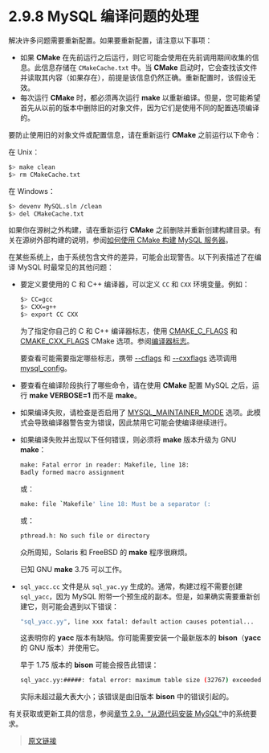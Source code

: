# 2.9.8 MySQL 编译问题的处理

解决许多问题需要重新配置。如果要重新配置，请注意以下事项：

- 如果 **CMake** 在先前运行之后运行，则它可能会使用在先前调用期间收集的信息。此信息存储在 `CMakeCache.txt` 中。当 **CMake** 启动时，它会查找该文件并读取其内容（如果存在），前提是该信息仍然正确。重新配置时，该假设无效。
- 每次运行 **CMake** 时，都必须再次运行 **make** 以重新编译。但是，您可能希望首先从以前的版本中删除旧的对象文件，因为它们是使用不同的配置选项编译的。

要防止使用旧的对象文件或配置信息，请在重新运行 **CMake** 之前运行以下命令：

在 Unix：

```bash
$> make clean
$> rm CMakeCache.txt
```

在 Windows：

```bash
$> devenv MySQL.sln /clean
$> del CMakeCache.txt
```

如果你在源树之外构建，请在重新运行 **CMake** 之前删除并重新创建构建目录。有关在源树外部构建的说明，参阅[如何使用 CMake 构建 MySQL 服务器](https://dev.mysql.com/doc/internals/en/cmake.html)。

在某些系统上，由于系统包含文件的差异，可能会出现警告。以下列表描述了在编译 MySQL 时最常见的其他问题：

- 要定义要使用的 C 和 C++ 编译器，可以定义 `CC` 和 `CXX` 环境变量。例如：

    ```bash
    $> CC=gcc
    $> CXX=g++
    $> export CC CXX
    ```

    为了指定你自己的 C 和 C++ 编译器标志，使用 [CMAKE_C_FLAGS](/2/2.9/2.9.7/source-configuration-options.html#编译器标志) 和 [CMAKE_CXX_FLAGS](/2/2.9/2.9.7/source-configuration-options.html#编译器标志) CMake 选项。参阅[编译器标志](/2/2.9/2.9.7/source-configuration-options.html#编译器标志)。

    要查看可能需要指定哪些标志，携带 [--cflags](/4/4.7/4.7.1/mysql-config.html) 和 [--cxxflags](/4/4.7/4.7.1/mysql-config.html) 选项调用 [mysql_config](/4/4.7/4.7.1/mysql-config.html)。

- 要查看在编译阶段执行了哪些命令，请在使用 **CMake** 配置 MySQL 之后，运行 **make VERBOSE=1** 而不是 **make**。

- 如果编译失败，请检查是否启用了 [MYSQL_MAINTAINER_MODE](/2/2.9/2.9.7/source-configuration-options.html#特性选项) 选项。此模式会导致编译器警告变为错误，因此禁用它可能会使编译继续进行。

- 如果编译失败并出现以下任何错误，则必须将 **make** 版本升级为 GNU **make**：

    ```bash
    make: Fatal error in reader: Makefile, line 18:
    Badly formed macro assignment
    ```

    或：

    ```bash
    make: file `Makefile' line 18: Must be a separator (:
    ```

    或：

    ```bash
    pthread.h: No such file or directory
    ```

    众所周知，Solaris 和 FreeBSD 的 **make** 程序很麻烦。

    已知 GNU **make** 3.75 可以工作。

- `sql_yacc.cc` 文件是从 `sql_yac.yy` 生成的。通常，构建过程不需要创建 `sql_yacc`，因为 MySQL 附带一个预生成的副本。但是，如果确实需要重新创建它，则可能会遇到以下错误：

    ```bash
    "sql_yacc.yy", line xxx fatal: default action causes potential...
    ```

    这表明你的 **yacc** 版本有缺陷。你可能需要安装一个最新版本的 **bison**（**yacc** 的 GNU 版本）并使用它。

    早于 1.75 版本的 **bison** 可能会报告此错误：

    ```bash
    sql_yacc.yy:#####: fatal error: maximum table size (32767) exceeded
    ```

    实际未超过最大表大小；该错误是由旧版本 **bison** 中的错误引起的。

有关获取或更新工具的信息，参阅[章节 2.9，“从源代码安装 MySQL”](/2/2.9/source-installation.html)中的系统要求。

> [原文链接](https://dev.mysql.com/doc/refman/8.0/en/compilation-problems.html)
